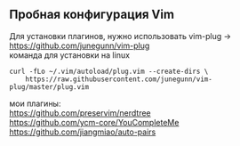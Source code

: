 ## Пробная конфигурация Vim  
Для установки плагинов, нужно использовать vim-plug -> https://github.com/junegunn/vim-plug  
команда для установки на linux
```
curl -fLo ~/.vim/autoload/plug.vim --create-dirs \
    https://raw.githubusercontent.com/junegunn/vim-plug/master/plug.vim
```
мои плагины:  
https://github.com/preservim/nerdtree  
https://github.com/ycm-core/YouCompleteMe  
https://github.com/jiangmiao/auto-pairs  
